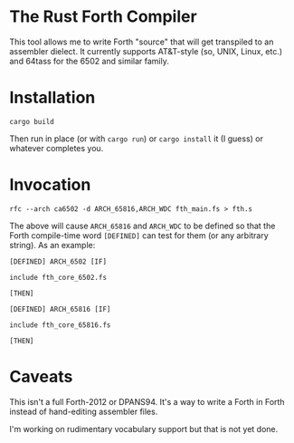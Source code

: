 # The Rust Forth Compiler

This tool allows me to write Forth "source" that will get transpiled
to an assembler dielect.  It currently supports AT&T-style (so, UNIX,
Linux, etc.) and 64tass for the 6502 and similar family.

# Installation

```
cargo build
```

Then run in place (or with `cargo run`) or `cargo install` it (I
guess) or whatever completes you.

# Invocation

```
rfc --arch ca6502 -d ARCH_65816,ARCH_WDC fth_main.fs > fth.s
```

The above will cause `ARCH_65816` and `ARCH_WDC` to be defined so that
the Forth compile-time word `[DEFINED]` can test for them (or any
arbitrary string).  As an example:

```forth
[DEFINED] ARCH_6502 [IF]

include fth_core_6502.fs

[THEN]

[DEFINED] ARCH_65816 [IF]

include fth_core_65816.fs

[THEN]
```

# Caveats

This isn't a full Forth-2012 or DPANS94.  It's a way to write a Forth
in Forth instead of hand-editing assembler files.

I'm working on rudimentary vocabulary support but that is not yet done.
